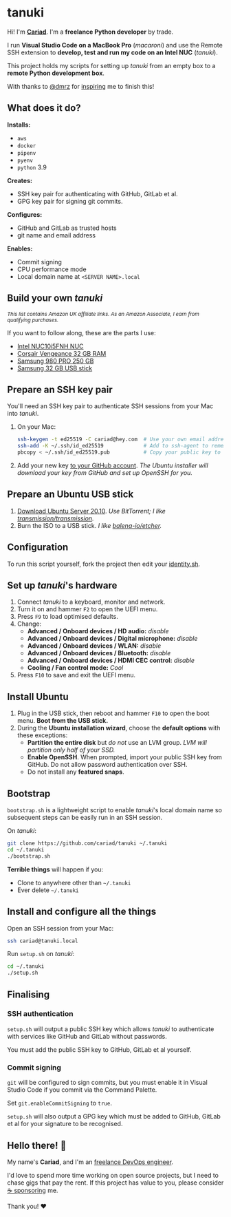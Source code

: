 # tanuki

Hi! I'm **[Cariad](https://cariad.io)**. I'm a **freelance Python developer** by trade.

I run **Visual Studio Code on a MacBook Pro** (_macaroni_) and use the Remote SSH extension to **develop, test and run my code on an Intel NUC** (_tanuki_).

This project holds my scripts for setting up _tanuki_ from an empty box to a **remote Python development box**.

With thanks to [@dmrz](https://github.com/dmrz) for [inspiring](https://dimamoroz.com/2021/03/09/intel-nuc-for-development/) me to finish this!

## What does it do?

**Installs:**

- `aws`
- `docker`
- `pipenv`
- `pyenv`
- `python` 3.9

**Creates:**

- SSH key pair for authenticating with GitHub, GitLab et al.
- GPG key pair for signing git commits.

**Configures:**

- GitHub and GitLab as trusted hosts
- git name and email address

**Enables:**

- Commit signing
- CPU performance mode
- Local domain name at `<SERVER NAME>.local`

## Build your own _tanuki_

<span style="font-size: smaller; font-style: italic;">This list contains Amazon UK affiliate links. As an Amazon Associate, I earn from qualifying purchases.</span>

If you want to follow along, these are the parts I use:

- [Intel NUC10i5FNH NUC](https://amzn.to/3d1HEud)
- [Corsair Vengeance 32 GB RAM](https://amzn.to/3r8yqkF)
- [Samsung 980 PRO 250 GB](https://amzn.to/3ccXYcm)
- [Samsung 32 GB USB stick](https://amzn.to/3lEV7Mg)

## Prepare an SSH key pair

You'll need an SSH key pair to authenticate SSH sessions from your Mac into _tanuki_.

1. On your Mac:

    ```bash
    ssh-keygen -t ed25519 -C cariad@hey.com  # Use your own email address
    ssh-add -K ~/.ssh/id_ed25519             # Add to ssh-agent to remember your passphrase
    pbcopy < ~/.ssh/id_ed25519.pub           # Copy your public key to the clipboard
    ```

1. Add your new key [to your GitHub account](https://github.com/settings/ssh/new). _The Ubuntu installer will download your key from GitHub and set up OpenSSH for you._

## Prepare an Ubuntu USB stick

1. [Download Ubuntu Server 20.10](https://ubuntu.com/download/server#downloads). _Use BitTorrent; I like [transmission/transmission](https://github.com/transmission/transmission)._
1. Burn the ISO to a USB stick. _I like [balena-io/etcher](https://github.com/balena-io/etcher)._

## Configuration

To run this script yourself, fork the project then edit your [identity.sh](identity.sh).

## Set up _tanuki_'s hardware

1. Connect _tanuki_ to a keyboard, monitor and network.
1. Turn it on and hammer `F2` to open the UEFI menu.
1. Press `F9` to load optimised defaults.
1. Change:
    - **Advanced / Onboard devices / HD audio:** _disable_
    - **Advanced / Onboard devices / Digital microphone:** _disable_
    - **Advanced / Onboard devices / WLAN:** _disable_
    - **Advanced / Onboard devices / Bluetooth:** _disable_
    - **Advanced / Onboard devices / HDMI CEC control:** _disable_
    - **Cooling / Fan control mode:** _Cool_
1. Press `F10` to save and exit the UEFI menu.

## Install Ubuntu

1. Plug in the USB stick, then reboot and hammer `F10` to open the boot menu. **Boot from the USB stick.**
1. During the **Ubuntu installation wizard**, choose the **default options** with these exceptions:
    - **Partition the entire disk** but _do not_ use an LVM group. _LVM will partition only half of your SSD._
    - **Enable OpenSSH**. When prompted, import your public SSH key from GitHub. Do not allow password authentication over SSH.
    - Do not install any **featured snaps**.

## Bootstrap

`bootstrap.sh` is a lightweight script to enable _tanuki_'s local domain name so subsequent steps can be easily run in an SSH session.

On _tanuki_:

```bash
git clone https://github.com/cariad/tanuki ~/.tanuki
cd ~/.tanuki
./bootstrap.sh
```

**Terrible things** will happen if you:

- Clone to anywhere other than `~/.tanuki`
- Ever delete `~/.tanuki`

## Install and configure all the things

Open an SSH session from your Mac:

```bash
ssh cariad@tanuki.local
```

Run `setup.sh` on _tanuki_:

```bash
cd ~/.tanuki
./setup.sh
```

## Finalising

### SSH authentication

`setup.sh` will output a public SSH key which allows _tanuki_ to authenticate with services like GitHub and GitLab without passwords.

You must add the public SSH key to GitHub, GitLab et al yourself.

### Commit signing

`git` will be configured to sign commits, but you must enable it in Visual Studio Code if you commit via the Command Palette.

Set `git.enableCommitSigning` to `true`.

`setup.sh` will also output a GPG key which must be added to GitHub, GitLab et al for your signature to be recognised.

## Hello there! 🎉

My name's **Cariad**, and I'm an [freelance DevOps engineer](https://cariad.io).

I'd love to spend more time working on open source projects, but I need to chase gigs that pay the rent. If this project has value to you, please consider [☕️ sponsoring](https://github.com/sponsors/cariad) me.

Thank you! ❤️

